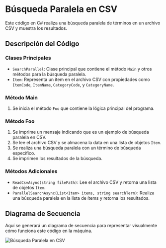 # Búsqueda Paralela en CSV

Este código en C# realiza una búsqueda paralela de términos en un archivo CSV y muestra los resultados.

## Descripción del Código

### Clases Principales
- `SearchParallel`: Clase principal que contiene el método `Main` y otros métodos para la búsqueda paralela.
- `Item`: Representa un ítem en el archivo CSV con propiedades como `ItemCode`, `ItemName`, `CategoryCode`, y `CategoryName`.

### Método Main
1. Se inicia el método `Foo` que contiene la lógica principal del programa.

### Método Foo
1. Se imprime un mensaje indicando que es un ejemplo de búsqueda paralela en CSV.
2. Se lee el archivo CSV y se almacena la data en una lista de objetos `Item`.
3. Se realiza una búsqueda paralela con un término de búsqueda específico.
4. Se imprimen los resultados de la búsqueda.

### Métodos Adicionales
- `ReadCsvAsync(string filePath)`: Lee el archivo CSV y retorna una lista de objetos `Item`.
- `ParallelSearchAsync(List<Item> items, string searchTerm)`: Realiza una búsqueda paralela en la lista de ítems y retorna los resultados.

## Diagrama de Secuencia

Aquí se generará un diagrama de secuencia para representar visualmente cómo funciona este código en la máquina.

![Búsqueda Paralela en CSV](https://showme.redstarplugin.com/d/d:DGF08mg0)

